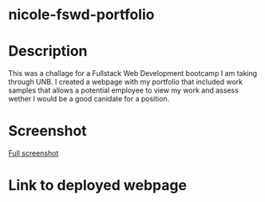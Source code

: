 # nicole-fswd-portfolio

# Description

This was a challage for a Fullstack Web Development bootcamp I am taking through UNB. I created a webpage with my portfolio that included work samples that allows a potential employee to view my work and assess wether I would be a good canidate for a position.

# Screenshot

[Full screenshot](./assets/images/full%20screen%20shot.png)

# Link to deployed webpage
